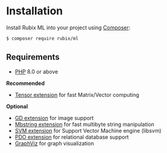 # Installation
Install Rubix ML into your project using [Composer](https://getcomposer.org/):

```sh
$ composer require rubix/ml
```

## Requirements
- [PHP](https://php.net/manual/en/install.php) 8.0 or above

**Recommended**

- [Tensor extension](https://github.com/RubixML/Tensor) for fast Matrix/Vector computing

**Optional**

- [GD extension](https://php.net/manual/en/book.image.php) for image support
- [Mbstring extension](https://www.php.net/manual/en/book.mbstring.php) for fast multibyte string manipulation
- [SVM extension](https://php.net/manual/en/book.svm.php) for Support Vector Machine engine (libsvm)
- [PDO extension](https://www.php.net/manual/en/book.pdo.php) for relational database support
- [GraphViz](https://graphviz.org/) for graph visualization
